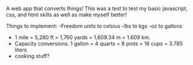 A web app that converts things! This was a test to test my basic javascript, css, and html skills as well as make myself better!

Things to implement:
-Freedom units to celsius
-lbs to kgs
-oz to gallons
- 1 mile = 5,280 ft = 1,760 yards = 1,609.34 m = 1.609 km.
- Capacity conversions. 1 gallon = 4 quarts = 8 pints = 16 cups = 3.785 liters
- cooking stuff?
